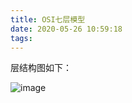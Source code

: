 ```yaml
---
title: OSI七层模型
date: 2020-05-26 10:59:18
tags:
---
```

层结构图如下：
<!--more-->
![image](http://alivnram-test.oss-cn-beijing.aliyuncs.com/OSI001.jpg)
